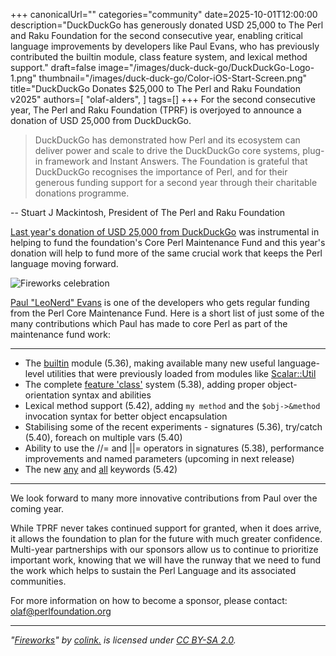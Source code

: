 +++
canonicalUrl=""
categories="community"
date=2025-10-01T12:00:00
description="DuckDuckGo has generously donated USD 25,000 to The Perl and Raku Foundation for the second consecutive year, enabling critical language improvements by developers like Paul Evans, who has previously contributed the builtin module, class feature system, and lexical method support."
draft=false
image="/images/duck-duck-go/DuckDuckGo-Logo-1.png"
thumbnail="/images/duck-duck-go/Color-iOS-Start-Screen.png"
title="DuckDuckGo Donates $25,000 to The Perl and Raku Foundation v2025"
authors=[
  "olaf-alders",
]
tags=[]
+++
For the second consecutive year, The Perl and Raku Foundation (TPRF) is
overjoyed to announce a donation of USD 25,000 from DuckDuckGo.

> DuckDuckGo has demonstrated how Perl and its ecosystem can deliver power and
> scale to drive the DuckDuckGo core systems, plug-in framework and Instant
> Answers. The Foundation is grateful that DuckDuckGo recognises the importance
> of Perl, and for their generous funding support for a second year through
> their charitable donations programme.

-- Stuart J Mackintosh, President of The Perl and Raku Foundation

[Last year's donation of USD 25,000 from
DuckDuckGo](/article/duckduckgo-donates-25-000-to-the-perl-and-raku-foundation/)
was instrumental in helping to fund the foundation's Core Perl Maintenance Fund
and this year's donation will help to fund more of the same crucial work that
keeps the Perl language moving forward.

![Fireworks celebration](/images/duck-duck-go/fireworks.jpg)

[Paul "LeoNerd" Evans](https://metacpan.org/author/PEVANS) is one of the
developers who gets regular funding from the Perl Core Maintenance Fund. Here
is a short list of just some of the many contributions which Paul has made to
core Perl as part of the maintenance fund work:

---

* The [builtin](https://perldoc.perl.org/builtin) module (5.36), making
  available many new useful language-level utilities that were previously
  loaded from modules like [Scalar::Util](https://metacpan.org/pod/Scalar::Util)
* The complete [feature
   'class'](https://perldoc.perl.org/feature#The-'class'-feature) system
   (5.38), adding proper object-orientation syntax and abilities
* Lexical method support (5.42), adding `my method` and
   the `$obj->&method` invocation syntax for better object encapsulation
* Stabilising some of the recent experiments - signatures (5.36),
   try/catch (5.40), foreach on multiple vars (5.40)
* Ability to use the //= and ||= operators in signatures (5.38),
   performance improvements and named parameters (upcoming in next
   release)
* The new [any](https://perldoc.perl.org/functions/any) and
   [all](https://perldoc.perl.org/functions/all) keywords (5.42)

---

We look forward to many more innovative contributions from Paul over the coming
year.

While TPRF never takes continued support for granted, when it does arrive, it
allows the foundation to plan for the future with much greater confidence.
Multi-year partnerships with our sponsors allow us to continue to prioritize
important work, knowing that we will have the runway that we need to fund the
work which helps to sustain the Perl Language and its associated communities.

For more information on how to become a sponsor, please contact:
<olaf@perlfoundation.org>

---

*"[Fireworks](https://www.flickr.com/photos/67458569@N00/7722577066)" by [colink.](https://www.flickr.com/photos/67458569@N00) is licensed under [CC BY-SA 2.0](https://creativecommons.org/licenses/by-sa/2.0/?ref=openverse).*
